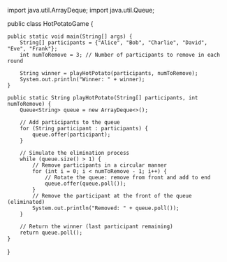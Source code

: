import java.util.ArrayDeque;
import java.util.Queue;

public class HotPotatoGame {

    public static void main(String[] args) {
        String[] participants = {"Alice", "Bob", "Charlie", "David", "Eve", "Frank"};
        int numToRemove = 3; // Number of participants to remove in each round

        String winner = playHotPotato(participants, numToRemove);
        System.out.println("Winner: " + winner);
    }

    public static String playHotPotato(String[] participants, int numToRemove) {
        Queue<String> queue = new ArrayDeque<>();

        // Add participants to the queue
        for (String participant : participants) {
            queue.offer(participant);
        }

        // Simulate the elimination process
        while (queue.size() > 1) {
            // Remove participants in a circular manner
            for (int i = 0; i < numToRemove - 1; i++) {
                // Rotate the queue: remove from front and add to end
                queue.offer(queue.poll());
            }
            // Remove the participant at the front of the queue (eliminated)
            System.out.println("Removed: " + queue.poll());
        }

        // Return the winner (last participant remaining)
        return queue.poll();
    }
}
